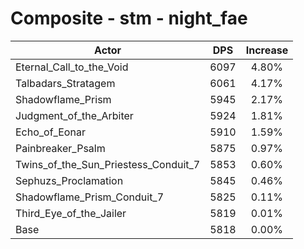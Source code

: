 # Composite - stm - night_fae
| Actor | DPS | Increase |
|---|:---:|:---:|
|Eternal_Call_to_the_Void|6097|4.80%|
|Talbadars_Stratagem|6061|4.17%|
|Shadowflame_Prism|5945|2.17%|
|Judgment_of_the_Arbiter|5924|1.81%|
|Echo_of_Eonar|5910|1.59%|
|Painbreaker_Psalm|5875|0.97%|
|Twins_of_the_Sun_Priestess_Conduit_7|5853|0.60%|
|Sephuzs_Proclamation|5845|0.46%|
|Shadowflame_Prism_Conduit_7|5825|0.11%|
|Third_Eye_of_the_Jailer|5819|0.01%|
|Base|5818|0.00%|
